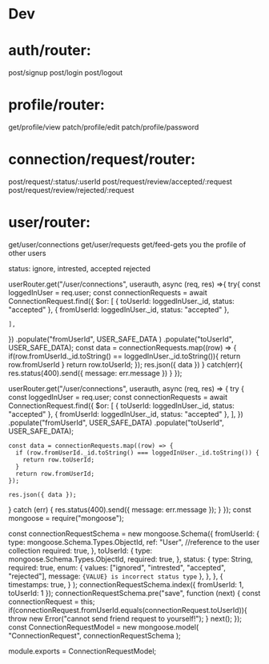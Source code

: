 # Dev 
# auth/router:
post/signup
post/login
post/logout

# profile/router:
get/profile/view
patch/profile/edit
patch/profile/password

# connection/request/router:
post/request/:status/:userId
post/request/review/accepted/:request
post/request/review/rejected/:request

# user/router:
get/user/connections
get/user/requests
get/feed-gets you the profile of other users 

status: ignore,  intrested, accepted rejected

userRouter.get("/user/connections", userauth, async (req, res) =>{
    try{
const loggedInUser = req.user;
const connectionRequests = await ConnectionRequest.find({
    $or: [
        { toUserId: loggedInUser._id, status: "accepted" },
        { fromUserId: loggedInUser._id, status: "accepted" },

    ],
})
  .populate("fromUserId", USER_SAFE_DATA )
  .populate("toUserId", USER_SAFE_DATA);
const data = connectionRequests.map((row) => {
if(row.fromUserId._id.toString() == loggedInUser._id.toString()){
   return row.fromUserId
 }
 return row.toUserId;
 });
res.json({ data })
    } catch(err){
res.status(400).send({ message: err.message })
    }
});



userRouter.get("/user/connections", userauth, async (req, res) => {
  try {
    const loggedInUser = req.user;
    const connectionRequests = await ConnectionRequest.find({
      $or: [
        { toUserId: loggedInUser._id, status: "accepted" },
        { fromUserId: loggedInUser._id, status: "accepted" },
      ],
    })
      .populate("fromUserId", USER_SAFE_DATA)
      .populate("toUserId", USER_SAFE_DATA);

    const data = connectionRequests.map((row) => {
      if (row.fromUserId._id.toString() === loggedInUser._id.toString()) {
        return row.toUserId;
      }
      return row.fromUserId; 
    });

    res.json({ data });
  } catch (err) {
    res.status(400).send({ message: err.message });
  }
});
const mongoose = require("mongoose");

const connectionRequestSchema = new mongoose.Schema({
    fromUserId: {
        type: mongoose.Schema.Types.ObjectId,
        ref: "User", //reference to the user collection
        required: true,
    },
    toUserId: {
        type: mongoose.Schema.Types.ObjectId,
        required: true,
    },
    status: {
        type: String,
        required: true,
        enum: {
            values: ["ignored", "intrested", "accepted", "rejected"],
            message: `{VALUE} is incorrect status type`
        },
    },
},
{
    timestamps: true,
}
);
connectionRequestSchema.index({ fromUserId: 1, toUserId: 1 });
connectionRequestSchema.pre("save", function (next) {
    const connectionRequest = this;
    if(connectionRequest.fromUserId.equals(connectionRequest.toUserId)){
        throw new Error("cannot send friend request to yourself!");
    }
    next();
});
const ConnectionRequestModel = new mongoose.model(
    "ConnectionRequest",
    connectionRequestSchema
);

module.exports = ConnectionRequestModel;